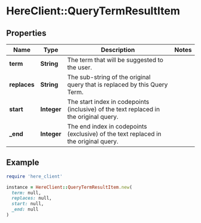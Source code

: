 # HereClient::QueryTermResultItem

## Properties

| Name | Type | Description | Notes |
| ---- | ---- | ----------- | ----- |
| **term** | **String** | The term that will be suggested to the user. |  |
| **replaces** | **String** | The sub-string of the original query that is replaced by this Query Term. |  |
| **start** | **Integer** | The start index in codepoints (inclusive) of the text replaced in the original query. |  |
| **_end** | **Integer** | The end index in codepoints (exclusive) of the text replaced in the original query. |  |

## Example

```ruby
require 'here_client'

instance = HereClient::QueryTermResultItem.new(
  term: null,
  replaces: null,
  start: null,
  _end: null
)
```

